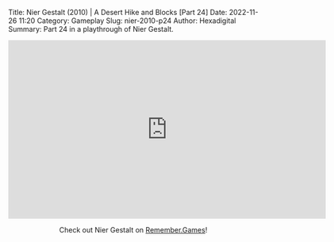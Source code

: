 Title: Nier Gestalt (2010) | A Desert Hike and Blocks [Part 24]
Date: 2022-11-26 11:20
Category: Gameplay
Slug: nier-2010-p24
Author: Hexadigital
Summary: Part 24 in a playthrough of Nier Gestalt.

<center><iframe src="https://www.youtube.com/embed/_kZwuDKkAk8?feature=oembed" allow="accelerometer; autoplay; encrypted-media; gyroscope; picture-in-picture" width="640" height="360" frameborder="0"></iframe>

Check out Nier Gestalt on [Remember.Games](https://remember.games/game/2307/nier/)!</center>

